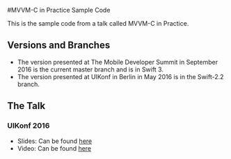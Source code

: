 #MVVM-C in Practice Sample Code

This is the sample code from a talk called MVVM-C in Practice.

## Versions and Branches
+ The version presented at The Mobile Developer Summit in September 2016 is the current master branch and is in Swift 3.
+ The version presented at UIKonf in Berlin in May 2016 is in the Swift-2.2 branch.

## The Talk

### UIKonf 2016
+ Slides: Can be found [here](https://speakerdeck.com/macdevnet/mvvm-c-in-practice)
+ Video: Can be found [here](https://www.youtube.com/watch?v=9VojuJpUuE8&list=PLdr22uU_wISqm9QbnczWxXs9qyuWpSU4k&index=6)



